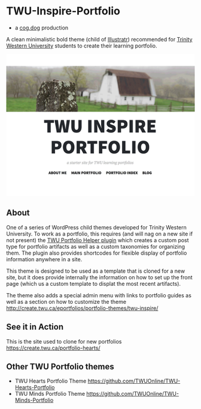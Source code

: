 # TWU-Inspire-Portfolio

* a [cog.dog](https://cog.dog) production

A clean minimalistic bold theme (child of [Illustratr](https://en-ca.wordpress.org/themes/illustratr/)) recommended for [Trinity Western University](https://twu.ca/) students to create their learning portfolio. 


![](screenshot.png "TWU Inspire Portfolio")

## About

One of a series of WordPress child themes developed for Trinity Western University. To work as a portfolio, this requires (and will nag on a new site if not present) the [TWU Portfolio Helper plugin](https://github.com/TWUOnline/TWU-Portfolio-Helper) which creates a custom post type for portfolio artifacts as well as a custom taxonomies for organizing them. The plugin also provides shortcodes for flexible display of portfolio information anywhere in a site.

This theme is designed to be used as a template that is cloned for a new site, but it does provide internally the information on how to set up the front page (which us a custom template to displat the most recent artifacts).

The theme also adds a special admin menu with links to portfolio guides as well as a section on how to customize the theme http://create.twu.ca/eportfolios/portfolio-themes/twu-inspire/

## See it in Action

This is the site used to clone for new portfolios https://create.twu.ca/portfolio-hearts/

## Other TWU Portfolio themes

* TWU Hearts Portfolio Theme https://github.com/TWUOnline/TWU-Hearts-Portfolio
* TWU Minds Portfolio Theme https://github.com/TWUOnline/TWU-Minds-Portfolio
